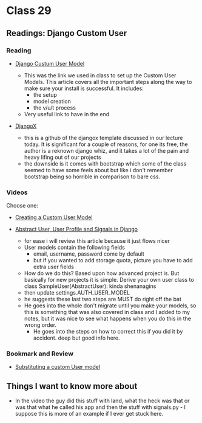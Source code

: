 # Class 29

## Readings: Django Custom User

### Reading

- [Django Custum User Model](https://learndjango.com/tutorials/django-custom-user-model)
  - This was the link we used in class to set up the Custom User Models. This article covers all the important steps along the way to make sure your install is successful. It includes:
    - the setup
    - model creation
    - the v/u/t process
  - Very useful link to have in the end

- [DjangoX](https://github.com/wsvincent/djangox)
  - this is a github of the djangox template discussed in our lecture today. It is significant for a couple of reasons, for one its free, the author is a reknown django whiz, and it takes a lot of the pain and heavy lifing out of our projects
  - the downside is it comes with bootstrap which some of the class seemed to have some feels about but like i don't remember bootstrap being so horrible in comparison to bare css.

### Videos

Choose one:
- [Creating a Custom User Model](https://www.youtube.com/watch?v=eCeRC7E8Z7Y&t=59s)

- [Abstract User, User Profile and Signals in Django](https://www.youtube.com/watch?v=EudKs1HPUfE)
  - for ease i will review this article because it just flows nicer
  - User models contain the following fields
    - email, username, password come by default 
    - but if you wanted to add storage quota, picture you have to add extra user fields
  - How do we do this? Based upon how advanced project is. But basically for new projects it is simple. Derive your own user class to class SampleUser(AbstractUser): kinda shenanagins
  - then update settings.AUTH_USER_MODEL
  - he suggests these last two steps are MUST do right off the bat
  - He goes into the whole don't migrate until you make your models, so this is something that was also covered in class and I added to my notes, but it was nice to see what happens when you do this in the wrong order.
    - He goes into the steps on how to correct this if you did it by accident. deep but good info here.

### Bookmark and Review

- [Substituting a custom User model](https://docs.djangoproject.com/en/3.0/topics/auth/customizing/#auth-custom-user)

## Things I want to know more about

- In the video the guy did this stuff with land, what the heck was that or was that what he called his app and then the stuff with signals.py - I suppose this is more of an example if I ever get stuck here.
